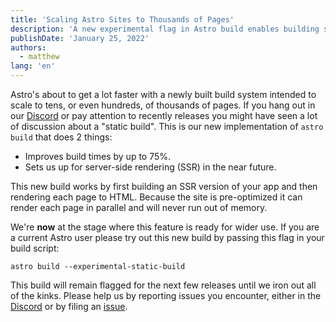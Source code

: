 ```yaml
---
title: 'Scaling Astro Sites to Thousands of Pages'
description: 'A new experimental flag in Astro build enables building sites with tens of thousands of pages.'
publishDate: 'January 25, 2022'
authors:
  - matthew
lang: 'en'
---
```


Astro's about to get a lot faster with a newly built build system intended to scale to tens, or even hundreds, of thousands of pages. If you hang out in our [Discord](https://astro.build/chat) or pay attention to recently releases you might have seen a lot of discussion about a "static build". This is our new implementation of `astro build` that does 2 things:

- Improves build times by up to 75%.
- Sets us up for server-side rendering (SSR) in the near future.

This new build works by first building an SSR version of your app and then rendering each page to HTML. Because the site is pre-optimized it can render each page in parallel and will never run out of memory.

We're __now__ at the stage where this feature is ready for wider use. If you are a current Astro user please try out this new build by passing this flag in your build script:

```shell
astro build --experimental-static-build
```

This build will remain flagged for the next few releases until we iron out all of the kinks. Please help us by reporting issues you encounter, either in the [Discord](https://astro.build/chat) or by filing an [issue](https://github.com/withastro/astro/issues/new/choose).
